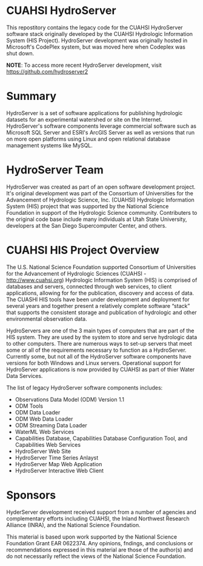 # CUAHSI HydroServer

This repostitory contains the legacy code for the CUAHSI HydroServer software stack originally developed by the CUAHSI Hydrologic Information System (HIS Project). HydroServer development was originally hosted in Microsoft's CodePlex system, but was moved here when Codeplex was shut down.

**NOTE**: To access more recent HydroServer development, visit https://github.com/hydroserver2

# Summary

HydroServer is a set of software applications for publishing hydrologic datasets for an experimental watershed or site on the Internet.  HydroServer's software components leverage commercial software such as Microsoft SQL Server and ESRI's ArcGIS Server as well as versions that run on more open platforms using Linux and open relational database management systems like MySQL.

# HydroServer Team

HydroServer was created as part of an open software development project. It's original development was part of the Consortium of Universities for the Advancement of Hydrologic Science, Inc. (CUAHSI) Hydrologic Information System (HIS) project that was supported by the National Science Foundation in support of the Hydrologic Science community. Contributers to the original code base include many individuals at Utah State University, developers at the San Diego Supercomputer Center, and others.

# CUAHSI HIS Project Overview

The U.S. National Science Foundation supported Consortium of Universities for the Advancement of Hydrologic Sciences (CUAHSI - http://www.cuahsi.org) Hydrologic Information System (HIS) is comprised of databases and servers, connected through web services, to client applications, allowing for for the publication, discovery and access of data. The CUASHI HIS tools have been under development and deployment for several years and together present a relatively complete software “stack” that supports the consistent storage and publication of hydrologic and other environmental observation data. 

HydroServers are one of the 3 main types of computers that are part of the HIS system. They are used by the system to store and serve hydrologic data to other computers. There are numerous ways to set-up servers that meet some or all of the requirements necessary to function as a HydroServer.  Currently some, but not all of the HydroServer software components have versions for both Windows and Linux servers. Operational support for HydroServer applications is now provided by CUAHSI as part of thier Water Data Services. 

The list of legacy HydroServer software components includes:

* Observations Data Model (ODM) Version 1.1
* ODM Tools
* ODM Data Loader
* ODM Web Data Loader
* ODM Streaming Data Loader
* WaterML Web Services
* Capabilities Database, Capabilities Database Configuration Tool, and Capabilities Web Services
* HydroServer Web Site
* HydroServer Time Series Anlayst
* HydroServer Map Web Application
* HydroServer Interactive Web Client

# Sponsors

HyderServer development received support from a number of agencies and complementary efforts including CUAHSI, the Inland Northwest Research Alliance (INRA), and the National Science Foundation.

This material is based upon work supported by the National Science Foundation Grant EAR 0622374. Any opinions, fndings, and conclusions or recommendations expressed in this material are those of the author(s) and do not necessarily reflect the views of the National Science Foundation.

